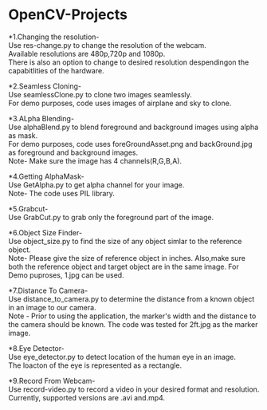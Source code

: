 # OpenCV-Projects
*1.Changing the resolution-<br/>
Use res-change.py to change the resolution of the webcam.<br/>
Available resolutions  are 480p,720p and 1080p.<br/>
There is also an option to change to desired resolution despendingon the capabitlities of the hardware.


*2.Seamless Cloning-<br/>
Use seamlessClone.py to clone two images seamlessly.<br/>
For demo purposes, code uses images of airplane and sky to clone.


*3.ALpha Blending-<br/>
Use alphaBlend.py to blend foreground and background images using alpha as mask.<br/>
For demo purposes, code uses foreGroundAsset.png and backGround.jpg as foreground and background images.<br/>
Note- Make sure the image has 4 channels(R,G,B,A).

*4.Getting AlphaMask-<br/>
Use GetAlpha.py to get alpha channel for your image.<br/>
Note- The code uses PIL library.

*5.Grabcut-<br/>
Use GrabCut.py to grab only the foreground part of the image.

*6.Object Size Finder-<br/>
Use object_size.py to find the size of any object simlar to the reference object.<br/>
Note- Please give the size of reference object in inches. Also,make sure both the reference object and target object are in the same image. For Demo puproses, 1.jpg can be used.

*7.Distance To Camera-<br/>
Use distance_to_camera.py to determine the distance from a known object in an image to our camera.<br/>
Note - Prior to using the application, the marker's width and the distance to the camera should be known. The code was tested for 2ft.jpg as the marker image.

*8.Eye Detector-<br/>
Use eye_detector.py to detect location of the human eye in an image.<br/>
The loacton of the eye is represented as a rectangle.

*9.Record From Webcam-<br/>
Use record-video.py to record a video in your desired format and resolution.<br/>
Currently, supported versions are .avi and.mp4.
